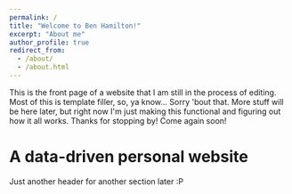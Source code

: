 ```yaml
---
permalink: /
title: "Welcome to Ben Hamilton!"
excerpt: "About me"
author_profile: true
redirect_from: 
  - /about/
  - /about.html
---
```


This is the front page of a website that I am still in the process of editing. Most of this is template filler, so, ya know... Sorry 'bout that. More stuff will be here later, but right now I'm just making this functional and figuring out how it all works. Thanks for stopping by! Come again soon!

A data-driven personal website
======
Just another header for another section later :P
